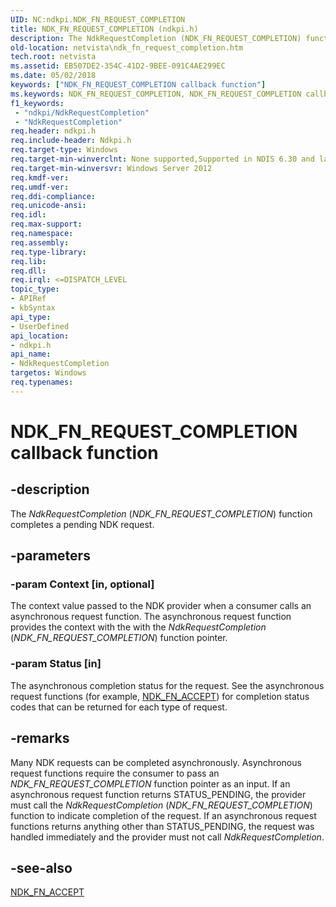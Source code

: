 ```yaml
---
UID: NC:ndkpi.NDK_FN_REQUEST_COMPLETION
title: NDK_FN_REQUEST_COMPLETION (ndkpi.h)
description: The NdkRequestCompletion (NDK_FN_REQUEST_COMPLETION) function completes a pending NDK request.
old-location: netvista\ndk_fn_request_completion.htm
tech.root: netvista
ms.assetid: EB507DE2-354C-41D2-9BEE-091C4AE299EC
ms.date: 05/02/2018
keywords: ["NDK_FN_REQUEST_COMPLETION callback function"]
ms.keywords: NDK_FN_REQUEST_COMPLETION, NDK_FN_REQUEST_COMPLETION callback, NdkRequestCompletion, NdkRequestCompletion callback function [Network Drivers Starting with Windows Vista], ndkpi/NdkRequestCompletion, netvista.ndk_fn_request_completion
f1_keywords:
 - "ndkpi/NdkRequestCompletion"
 - "NdkRequestCompletion"
req.header: ndkpi.h
req.include-header: Ndkpi.h
req.target-type: Windows
req.target-min-winverclnt: None supported,Supported in NDIS 6.30 and later.
req.target-min-winversvr: Windows Server 2012
req.kmdf-ver: 
req.umdf-ver: 
req.ddi-compliance: 
req.unicode-ansi: 
req.idl: 
req.max-support: 
req.namespace: 
req.assembly: 
req.type-library: 
req.lib: 
req.dll: 
req.irql: <=DISPATCH_LEVEL
topic_type:
- APIRef
- kbSyntax
api_type:
- UserDefined
api_location:
- ndkpi.h
api_name:
- NdkRequestCompletion
targetos: Windows
req.typenames: 
---
```


# NDK_FN_REQUEST_COMPLETION callback function


## -description


The <i>NdkRequestCompletion</i> (<i>NDK_FN_REQUEST_COMPLETION</i>) function completes a pending NDK request.


## -parameters




### -param Context [in, optional]

The context value passed to the NDK provider when a consumer calls an asynchronous request function. The asynchronous request function  provides the context with the with the <i>NdkRequestCompletion</i> (<i>NDK_FN_REQUEST_COMPLETION</i>) function pointer.


### -param Status [in]

The asynchronous completion status for the request. See the asynchronous request  functions (for example, <a href="https://docs.microsoft.com/windows-hardware/drivers/ddi/ndkpi/nc-ndkpi-ndk_fn_accept">NDK_FN_ACCEPT</a>) for completion status codes that can be returned for each type of request.


## -remarks



Many NDK requests can be completed asynchronously. Asynchronous request functions require the consumer to pass an <i>NDK_FN_REQUEST_COMPLETION</i> function pointer as an input. If an asynchronous request function returns STATUS_PENDING, the provider must call the <i>NdkRequestCompletion</i> (<i>NDK_FN_REQUEST_COMPLETION</i>)  function to indicate completion of the request. If an asynchronous request functions returns anything other than STATUS_PENDING,   the request was handled immediately and the provider must not call <i>NdkRequestCompletion</i>.




## -see-also




<a href="https://docs.microsoft.com/windows-hardware/drivers/ddi/ndkpi/nc-ndkpi-ndk_fn_accept">NDK_FN_ACCEPT</a>
 

 

